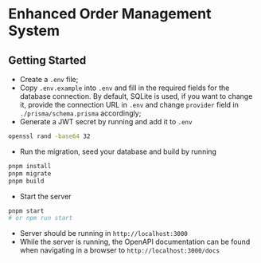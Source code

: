 # Enhanced Order Management System

## Getting Started

- Create a `.env` file;
- Copy `.env.example` into `.env` and fill in the required fields for the database connection. By default, SQLite is used, if you want to change it, provide the connection URL in `.env` and change `provider` field in `./prisma/schema.prisma` accordingly;
- Generate a JWT secret by running and add it to `.env`

```sh
openssl rand -base64 32
```

- Run the migration, seed your database and build by running

```sh
pnpm install
pnpm migrate
pnpm build
```

- Start the server

```sh
pnpm start
# or npm run start
```

- Server should be running in `http://localhost:3000`
- While the server is running, the OpenAPI documentation can be found when navigating in a browser to `http://localhost:3000/docs`

